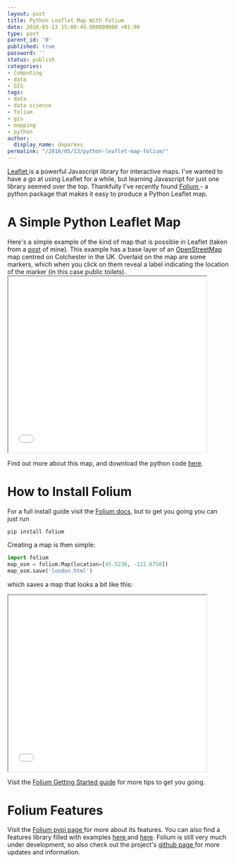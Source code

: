```yaml
---
layout: post
title: Python Leaflet Map With Folium
date: 2016-05-13 15:00:49.000000000 +01:00
type: post
parent_id: '0'
published: true
password: ''
status: publish
categories:
- Computing
- data
- GIS
tags:
- data
- data science
- folium
- gis
- mapping
- python
author:
  display_name: deparkes
permalink: "/2016/05/13/python-leaflet-map-folium/"
---
```

<a href="https://leafletjs.com/">Leaflet </a>is a powerful Javascript library for interactive maps. I've wanted to have a go at using Leaflet for a while, but learning Javascript for just one library seemed over the top. Thankfully I've recently found <a href="https://pypi.python.org/pypi/folium">Folium </a>- a python package that makes it easy to produce a Python Leaflet map.
<h1>A Simple Python Leaflet Map</h1>
Here's a simple example of the kind of map that is possible in Leaflet (taken from a <a href="https://wp.me/p4DE9r-FE">post</a> of mine). This example has a base layer of an
<a href="https://www.openstreetmap.org/#map=5/51.500/-0.100">OpenStreetMap</a> map centred on Colchester in the UK. Overlaid on the map are some markers, which when you click on them reveal a label indicating the location of the marker (in this case public toilets).

<iframe src="{{site.baseurl}}/assets/maps/colch_toilets.html" name="colch_toilets" width="450" height="400" frameborder="1"></iframe>

Find out more about this map, and download the python code <a href="https://wp.me/p4DE9r-FE">here</a>.
<h1>How to Install Folium</h1>
For a full install guide visit the <a href="https://folium.readthedocs.org/en/latest/#">Folium docs</a>, but to get you going you can just run

```
pip install folium
```

Creating a map is then simple:

```python
import folium
map_osm = folium.Map(location=[45.5236, -122.6750])
map_osm.save('london.html')
```

which saves a map that looks a bit like this:

<iframe src="{{site.baseurl}}/assets/maps/london.html" name="london" width="450" height="400" frameborder="1"></iframe>

Visit the <a href="https://pypi.python.org/pypi/folium">Folium Getting Started guide</a> for more tips to get you going.
<h1>Folium Features</h1>
Visit the <a href="https://pypi.python.org/pypi/folium">Folium pypi page </a>for more about its features. You can also find a features library filled with examples <a href="https://nbviewer.jupyter.org/github/python-visualization/folium/tree/master/examples/">here </a>and <a href="https://nbviewer.jupyter.org/github/ocefpaf/folium_notebooks/tree/master/">here</a>.
Folium is still very much under development, so also check out the project's <a href="https://github.com/python-visualization/folium">github page </a>for more updates and information.
